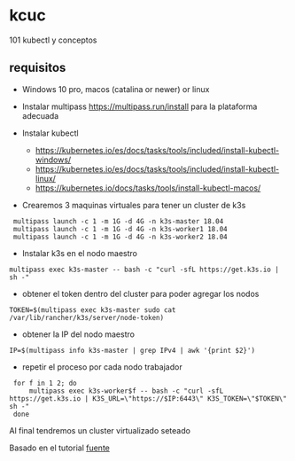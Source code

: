 # kcuc
101 kubectl y conceptos

## requisitos

- Windows 10 pro, macos (catalina or newer) or linux 
- Instalar multipass https://multipass.run/install para la plataforma adecuada
- Instalar kubectl
  -  https://kubernetes.io/es/docs/tasks/tools/included/install-kubectl-windows/
  -  https://kubernetes.io/es/docs/tasks/tools/included/install-kubectl-linux/
  -  https://kubernetes.io/docs/tasks/tools/install-kubectl-macos/

- Crearemos 3 maquinas virtuales para tener un cluster de k3s 

```
 multipass launch -c 1 -m 1G -d 4G -n k3s-master 18.04
 multipass launch -c 1 -m 1G -d 4G -n k3s-worker1 18.04
 multipass launch -c 1 -m 1G -d 4G -n k3s-worker2 18.04
```
- Instalar k3s en el nodo maestro

```
multipass exec k3s-master -- bash -c "curl -sfL https://get.k3s.io | sh -"
```
- obtener el token dentro del cluster para poder agregar los nodos

```
TOKEN=$(multipass exec k3s-master sudo cat /var/lib/rancher/k3s/server/node-token)
```
- obtener la IP del nodo maestro 
```
IP=$(multipass info k3s-master | grep IPv4 | awk '{print $2}')
```
- repetir el proceso por cada nodo trabajador
```
 for f in 1 2; do
     multipass exec k3s-worker$f -- bash -c "curl -sfL https://get.k3s.io | K3S_URL=\"https://$IP:6443\" K3S_TOKEN=\"$TOKEN\" sh -"
 done
```

Al final tendremos un cluster virtualizado seteado 




Basado en el tutorial [fuente](https://andreipope.github.io/tutorials/create-a-cluster-with-multipass-and-k3s.html)
